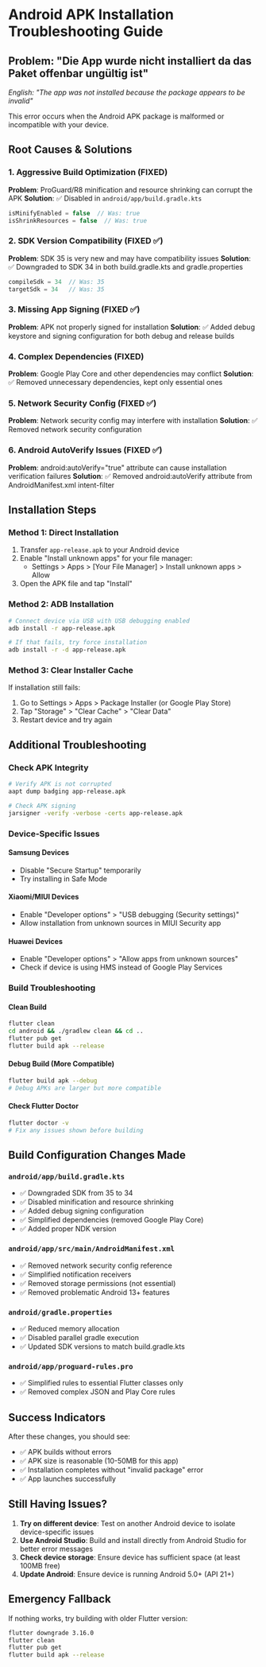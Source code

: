 # Android APK Installation Troubleshooting Guide

## Problem: "Die App wurde nicht installiert da das Paket offenbar ungültig ist"
*English: "The app was not installed because the package appears to be invalid"*

This error occurs when the Android APK package is malformed or incompatible with your device.

## Root Causes & Solutions

### 1. **Aggressive Build Optimization (FIXED)**
**Problem**: ProGuard/R8 minification and resource shrinking can corrupt the APK
**Solution**: ✅ Disabled in `android/app/build.gradle.kts`
```kotlin
isMinifyEnabled = false  // Was: true
isShrinkResources = false  // Was: true
```

### 2. **SDK Version Compatibility (FIXED ✅)**
**Problem**: SDK 35 is very new and may have compatibility issues
**Solution**: ✅ Downgraded to SDK 34 in both build.gradle.kts and gradle.properties
```kotlin
compileSdk = 34  // Was: 35
targetSdk = 34   // Was: 35
```

### 3. **Missing App Signing (FIXED ✅)**
**Problem**: APK not properly signed for installation
**Solution**: ✅ Added debug keystore and signing configuration for both debug and release builds

### 4. **Complex Dependencies (FIXED)**
**Problem**: Google Play Core and other dependencies may conflict
**Solution**: ✅ Removed unnecessary dependencies, kept only essential ones

### 5. **Network Security Config (FIXED ✅)**
**Problem**: Network security config may interfere with installation
**Solution**: ✅ Removed network security configuration

### 6. **Android AutoVerify Issues (FIXED ✅)**
**Problem**: android:autoVerify="true" attribute can cause installation verification failures
**Solution**: ✅ Removed android:autoVerify attribute from AndroidManifest.xml intent-filter

## Installation Steps

### Method 1: Direct Installation
1. Transfer `app-release.apk` to your Android device
2. Enable "Install unknown apps" for your file manager:
   - Settings > Apps > [Your File Manager] > Install unknown apps > Allow
3. Open the APK file and tap "Install"

### Method 2: ADB Installation
```bash
# Connect device via USB with USB debugging enabled
adb install -r app-release.apk

# If that fails, try force installation
adb install -r -d app-release.apk
```

### Method 3: Clear Installer Cache
If installation still fails:
1. Go to Settings > Apps > Package Installer (or Google Play Store)
2. Tap "Storage" > "Clear Cache" > "Clear Data"
3. Restart device and try again

## Additional Troubleshooting

### Check APK Integrity
```bash
# Verify APK is not corrupted
aapt dump badging app-release.apk

# Check APK signing
jarsigner -verify -verbose -certs app-release.apk
```

### Device-Specific Issues

#### Samsung Devices
- Disable "Secure Startup" temporarily
- Try installing in Safe Mode

#### Xiaomi/MIUI Devices
- Enable "Developer options" > "USB debugging (Security settings)"
- Allow installation from unknown sources in MIUI Security app

#### Huawei Devices
- Enable "Developer options" > "Allow apps from unknown sources"
- Check if device is using HMS instead of Google Play Services

### Build Troubleshooting

#### Clean Build
```bash
flutter clean
cd android && ./gradlew clean && cd ..
flutter pub get
flutter build apk --release
```

#### Debug Build (More Compatible)
```bash
flutter build apk --debug
# Debug APKs are larger but more compatible
```

#### Check Flutter Doctor
```bash
flutter doctor -v
# Fix any issues shown before building
```

## Build Configuration Changes Made

### `android/app/build.gradle.kts`
- ✅ Downgraded SDK from 35 to 34
- ✅ Disabled minification and resource shrinking
- ✅ Added debug signing configuration
- ✅ Simplified dependencies (removed Google Play Core)
- ✅ Added proper NDK version

### `android/app/src/main/AndroidManifest.xml`
- ✅ Removed network security config reference
- ✅ Simplified notification receivers
- ✅ Removed storage permissions (not essential)
- ✅ Removed problematic Android 13+ features

### `android/gradle.properties`
- ✅ Reduced memory allocation
- ✅ Disabled parallel gradle execution
- ✅ Updated SDK versions to match build.gradle.kts

### `android/app/proguard-rules.pro`
- ✅ Simplified rules to essential Flutter classes only
- ✅ Removed complex JSON and Play Core rules

## Success Indicators

After these changes, you should see:
- ✅ APK builds without errors
- ✅ APK size is reasonable (10-50MB for this app)
- ✅ Installation completes without "invalid package" error
- ✅ App launches successfully

## Still Having Issues?

1. **Try on different device**: Test on another Android device to isolate device-specific issues
2. **Use Android Studio**: Build and install directly from Android Studio for better error messages
3. **Check device storage**: Ensure device has sufficient space (at least 100MB free)
4. **Update Android**: Ensure device is running Android 5.0+ (API 21+)

## Emergency Fallback

If nothing works, try building with older Flutter version:
```bash
flutter downgrade 3.16.0
flutter clean
flutter pub get
flutter build apk --release
```